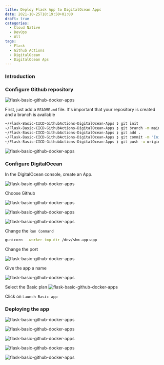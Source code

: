 ```yaml
---
title: Deploy Flask App to DigitalOcean Apps
date: 2021-10-25T10:19:50+01:00
draft: true
categories:
  - Cloud Native
  - DevOps
  - All
tags:
  - Flask
  - Github Actions
  - DigitalOcean
  - DigitalOcean Aps
---
```


### Introduction

### Configure Github repository

![flask-basic-github-docker-apps](/images/2021-11-25-1.png)

First, just add a `README.md` file. It's important that your repository is created and a branch is available

```bash
~/Flask-Basic-CICD-GithubActions-DigitalOcean-Apps ❯ git init
~/Flask-Basic-CICD-GithubActions-DigitalOcean-Apps ❯ git branch -m main
~/Flask-Basic-CICD-GithubActions-DigitalOcean-Apps ❯ git add .
~/Flask-Basic-CICD-GithubActions-DigitalOcean-Apps ❯ git commit -m "Initial Commit"
~/Flask-Basic-CICD-GithubActions-DigitalOcean-Apps ❯ git push -u origin main
```

![flask-basic-github-docker-apps](/images/2021-11-25-2.png)

### Configure DigitalOcean

In the DigitalOcean console, create an App.

![flask-basic-github-docker-apps](/images/2021-11-25-3.png)

Choose Github

![flask-basic-github-docker-apps](/images/2021-11-25-4.png)

![flask-basic-github-docker-apps](/images/2021-11-25-5.png)

![flask-basic-github-docker-apps](/images/2021-11-25-6.png)

Change the `Run Command`

```bash
gunicorn --worker-tmp-dir /dev/shm app:app
```

Change the port

![flask-basic-github-docker-apps](/images/2021-11-25-7.png)

Give the app a name

![flask-basic-github-docker-apps](/images/2021-11-25-8.png)

Select the Basic plan
![flask-basic-github-docker-apps](/images/2021-11-25-9.png)

Click on `Launch Basic app`

### Deploying the app

![flask-basic-github-docker-apps](/images/2021-11-25-10.png)

![flask-basic-github-docker-apps](/images/2021-11-25-11.png)

![flask-basic-github-docker-apps](/images/2021-11-25-12.png)

![flask-basic-github-docker-apps](/images/2021-11-25-13.png)

![flask-basic-github-docker-apps](/images/2021-11-25-14.png)
